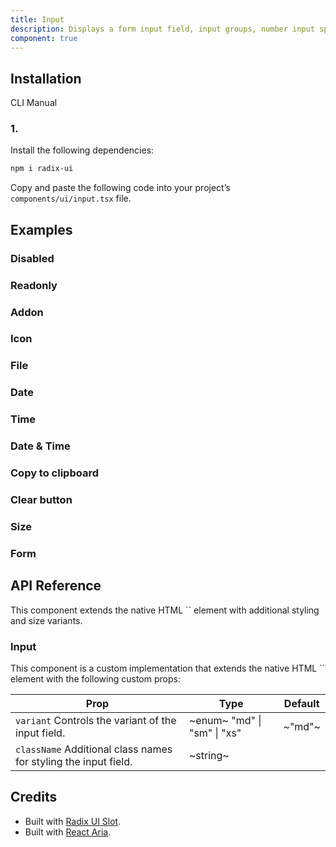 ```yaml
---
title: Input
description: Displays a form input field, input groups, number input spinners, date input, date time input, time inputs, etc.
component: true
---
```


## Installation

  CLI
  Manual

### 1. 
Install the following dependencies:

```bash
npm i radix-ui
```

Copy and paste the following code into your project’s `components/ui/input.tsx` file.

## Examples

### Disabled

### Readonly

### Addon

### Icon

### File

### Date

### Time

### Date & Time

### Copy to clipboard

### Clear button

### Size

### Form

## API Reference

This component extends the native HTML `` element with additional styling and size variants.

### Input

This component is a custom implementation that extends the native HTML `` element with the following custom props:

| **Prop**                                                                                   | **Type**                                                 | **Default** |
| ------------------------------------------------------------------------------------------ | -------------------------------------------------------- | ----------- |
| `variant` Controls the variant of the input field.              | ~enum~  "md" \| "sm" \| "xs"  | ~"md"~      |
| `className` Additional class names for styling the input field. | ~string~                                                 |        |

## Credits

- Built with [Radix UI Slot](https://www.radix-ui.com/primitives/docs/utilities/slot).
- Built with [React Aria](https://react-spectrum.adobe.com/react-aria/index.html).